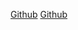 [Github](https://github.com/kuveee/SCL019-md-links)
[Github](https://github.com/kuveee/SCL019-md-nana)